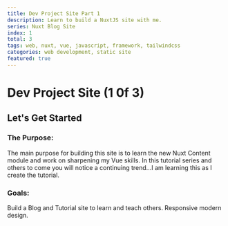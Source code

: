 ```yaml
---
title: Dev Project Site Part 1
description: Learn to build a NuxtJS site with me.
series: Nuxt Blog Site
index: 1
total: 3
tags: web, nuxt, vue, javascript, framework, tailwindcss
categories: web development, static site
featured: true
---
```


# Dev Project Site (1 0f 3)

## Let's Get Started

### The Purpose:
The main purpose for building this site is to learn the new Nuxt Content module and work on sharpening my Vue skills. In this tutorial series and others to come you will notice a continuing trend...I am learning this as I create the tutorial.

### Goals:
Build a Blog and Tutorial site to learn and teach others.
Responsive modern design.
